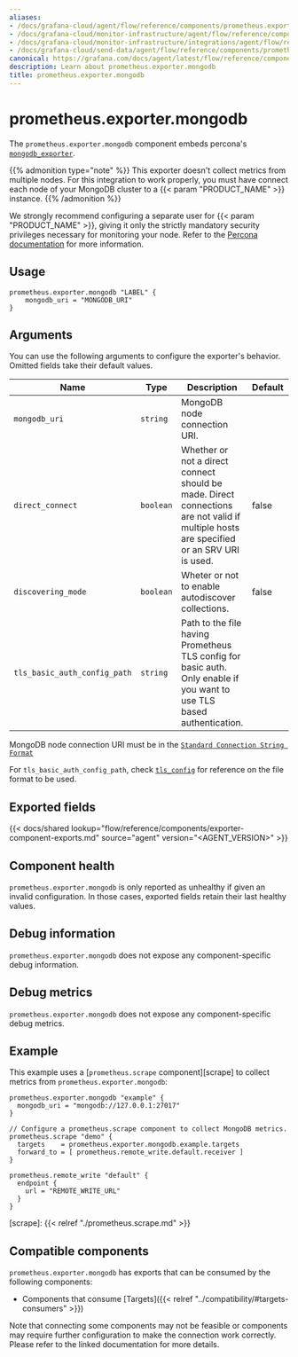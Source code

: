 ```yaml
---
aliases:
- /docs/grafana-cloud/agent/flow/reference/components/prometheus.exporter.mongodb/
- /docs/grafana-cloud/monitor-infrastructure/agent/flow/reference/components/prometheus.exporter.mongodb/
- /docs/grafana-cloud/monitor-infrastructure/integrations/agent/flow/reference/components/prometheus.exporter.mongodb/
- /docs/grafana-cloud/send-data/agent/flow/reference/components/prometheus.exporter.mongodb/
canonical: https://grafana.com/docs/agent/latest/flow/reference/components/prometheus.exporter.mongodb/
description: Learn about prometheus.exporter.mongodb
title: prometheus.exporter.mongodb
---
```


# prometheus.exporter.mongodb

The `prometheus.exporter.mongodb` component embeds percona's [`mongodb_exporter`](https://github.com/percona/mongodb_exporter).

{{% admonition type="note" %}}
This exporter doesn't collect metrics from multiple nodes. For this integration to work properly, you must have connect each node of your MongoDB cluster to a {{< param "PRODUCT_NAME" >}} instance.
{{% /admonition %}}

We strongly recommend configuring a separate user for {{< param "PRODUCT_NAME" >}}, giving it only the strictly mandatory security privileges necessary for monitoring your node.
Refer to the [Percona documentation](https://github.com/percona/mongodb_exporter#permissions) for more information.

## Usage

```river
prometheus.exporter.mongodb "LABEL" {
    mongodb_uri = "MONGODB_URI"
}
```

## Arguments

You can use the following arguments to configure the exporter's behavior.
Omitted fields take their default values.

| Name                         | Type      | Description                                                                                                                             | Default | Required |
| ---------------------------- | --------- | --------------------------------------------------------------------------------------------------------------------------------------- | ------- | -------- |
| `mongodb_uri`                | `string`  | MongoDB node connection URI.                                                                                                            |         | yes      |
| `direct_connect`             | `boolean` | Whether or not a direct connect should be made. Direct connections are not valid if multiple hosts are specified or an SRV URI is used. | false   | no       |
| `discovering_mode`           | `boolean` | Wheter or not to enable autodiscover collections.                                                                                       | false   | no       |
| `tls_basic_auth_config_path` | `string`  | Path to the file having Prometheus TLS config for basic auth. Only enable if you want to use TLS based authentication.                  |         | no       |

MongoDB node connection URI must be in the [`Standard Connection String Format`](https://docs.mongodb.com/manual/reference/connection-string/#std-label-connections-standard-connection-string-format)

For `tls_basic_auth_config_path`, check [`tls_config`](https://prometheus.io/docs/prometheus/latest/configuration/configuration/#tls_config) for reference on the file format to be used.

## Exported fields

{{< docs/shared lookup="flow/reference/components/exporter-component-exports.md" source="agent" version="<AGENT_VERSION>" >}}

## Component health

`prometheus.exporter.mongodb` is only reported as unhealthy if given
an invalid configuration. In those cases, exported fields retain their last
healthy values.

## Debug information

`prometheus.exporter.mongodb` does not expose any component-specific
debug information.

## Debug metrics

`prometheus.exporter.mongodb` does not expose any component-specific
debug metrics.

## Example

This example uses a [`prometheus.scrape` component][scrape] to collect metrics
from `prometheus.exporter.mongodb`:

```river
prometheus.exporter.mongodb "example" {
  mongodb_uri = "mongodb://127.0.0.1:27017"
}

// Configure a prometheus.scrape component to collect MongoDB metrics.
prometheus.scrape "demo" {
  targets    = prometheus.exporter.mongodb.example.targets
  forward_to = [ prometheus.remote_write.default.receiver ]
}

prometheus.remote_write "default" {
  endpoint {
    url = "REMOTE_WRITE_URL"
  }
}
```

[scrape]: {{< relref "./prometheus.scrape.md" >}}

<!-- START GENERATED COMPATIBLE COMPONENTS -->

## Compatible components

`prometheus.exporter.mongodb` has exports that can be consumed by the following components:

- Components that consume [Targets]({{< relref "../compatibility/#targets-consumers" >}})

Note that connecting some components may not be feasible or components may require further configuration to make the connection work correctly. Please refer to the linked documentation for more details.


<!-- END GENERATED COMPATIBLE COMPONENTS -->
